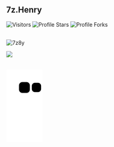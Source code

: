 ## 7z.Henry
<img src="https://komarev.com/ghpvc/?username=7z8y&label=Profile%20Views&color=008042&style=flat&label=Visitors" alt="Visitors"></a>
<img src="https://img.shields.io/badge/dynamic/json?&label=Total%20Stars&color=008042&style=flat&style=for-the-badge&query=%24.stars&url=https://api.github-star-counter.workers.dev/user/7z8y" alt="Profile Stars"></a>
<img src="https://img.shields.io/badge/dynamic/json?&label=Total%20Forks&color=008042&style=flat&style=for-the-badge&query=%24.forks&url=https://api.github-star-counter.workers.dev/user/7z8y" alt="Profile Forks"></a>

##

</a><img align="center" src="https://github-readme-stats.vercel.app/api/top-langs?username=7z8y&count_private=true&hide=procfile&theme=dark&border_color=000000&cache_seconds=1800&layout=compact&langs_count=10&custom_title=Most Used Coding Languages" alt="7z8y" /></p> 
<a href="https://www.tiktok.com/@7z8y_" target="_blank"> <img src="https://discord.c99.nl/widget/theme-4/540958304910835735.png"/></a>
##
<a href="https://www.tiktok.com/@7z8y_" target="_blank"><img src="https://github.com/rafaballerini/rafaballerini/blob/output/github-contribution-grid-snake.svg" alt="Snake"></a>
##
